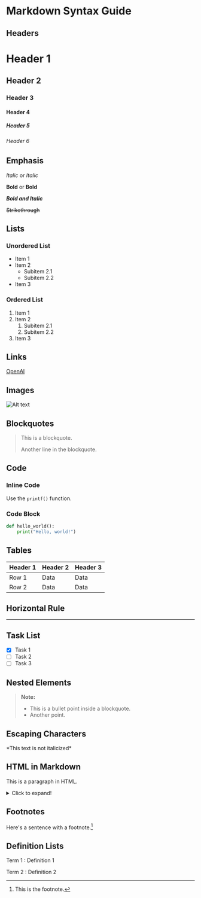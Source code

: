 # Markdown Syntax Guide

## Headers

# Header 1

## Header 2

### Header 3

#### Header 4

##### Header 5

###### Header 6

## Emphasis

_Italic_ or _Italic_

**Bold** or **Bold**

**_Bold and Italic_**

~~Strikethrough~~

## Lists

### Unordered List

- Item 1
- Item 2
  - Subitem 2.1
  - Subitem 2.2
- Item 3

### Ordered List

1. Item 1
2. Item 2
   1. Subitem 2.1
   2. Subitem 2.2
3. Item 3

## Links

[OpenAI](https://www.openai.com)

## Images

![Alt text](https://www.example.com/image.jpg)

## Blockquotes

> This is a blockquote.
>
> Another line in the blockquote.

## Code

### Inline Code

Use the `printf()` function.

### Code Block

```python
def hello_world():
    print("Hello, world!")
```

## Tables

| Header 1 | Header 2 | Header 3 |
| -------- | -------- | -------- |
| Row 1    | Data     | Data     |
| Row 2    | Data     | Data     |

## Horizontal Rule

---

## Task List

- [x] Task 1
- [ ] Task 2
- [ ] Task 3

## Nested Elements

> **Note:**
>
> - This is a bullet point inside a blockquote.
> - Another point.

## Escaping Characters

\*This text is not italicized\*

## HTML in Markdown

<p>This is a paragraph in HTML.</p>

<details>
<summary>Click to expand!</summary>
<p>Hidden content.</p>
</details>

## Footnotes

Here's a sentence with a footnote.[^1]

[^1]: This is the footnote.

## Definition Lists

Term 1
: Definition 1

Term 2
: Definition 2
